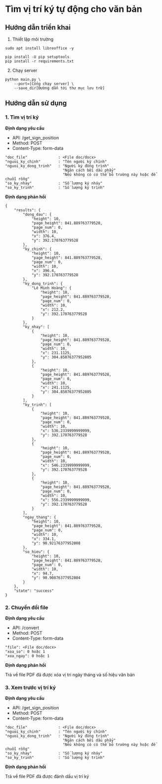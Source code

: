 # Tìm vị trí ký tự động cho văn bản

## Hướng dẫn triển khai

1. Thiết lập môi trường

```
sudo apt install libreoffice -y

pip install -U pip setuptools
pip install -r requirements.txt
```

2. Chạy server

```
python main.py \
    --port=[Cổng chạy server] \
    --save_dir[Đường dẫn tới thư mục lưu trữ]
```

## Hướng dẫn sử dụng
### 1. Tìm vị trí ký

**Định dạng yêu cầu**

- API: /get_sign_position
- Method: POST
- Content-Type: form-data

```
"doc_file"              : <File doc/docx>
"nguoi_ky_chinh"        : "Tên người ký chính"
"nguoi_ky_dong_trinh"   : "Người ký đồng trình"
                          "Ngăn cách bởi dấu phẩy"
                          "Nếu không có có thể bỏ trường này hoặc để chuỗi rỗng"
"so_ky_nhay"            : "Số lượng ký nháy"
"so_ky_trinh"           : "Số lượng ký trình"
```

**Định dạng phản hồi**

```
{
    "results": {
        "dong_dau": {
            "height": 10,
            "page_height": 841.889763779528,
            "page_num": 0,
            "width": 10,
            "x": 376.4,
            "y": 392.170763779528
        },
        "ky_chinh": {
            "height": 10,
            "page_height": 841.889763779528,
            "page_num": 0,
            "width": 10,
            "x": 396.4,
            "y": 392.170763779528
        },
        "ky_dong_trinh": {
            "Lê Minh Hoàng": {
                "height": 10,
                "page_height": 841.889763779528,
                "page_num": 0,
                "width": 10,
                "x": 212.2,
                "y": 392.170763779528
            }
        },
        "ky_nhay": [
            {
                "height": 10,
                "page_height": 841.889763779528,
                "page_num": 0,
                "width": 10,
                "x": 231.1125,
                "y": 304.85076377952805
            },
            {
                "height": 10,
                "page_height": 841.889763779528,
                "page_num": 0,
                "width": 10,
                "x": 241.1125,
                "y": 304.85076377952805
            }
        ],
        "ky_trinh": [
            {
                "height": 10,
                "page_height": 841.889763779528,
                "page_num": 0,
                "width": 10,
                "x": 536.2339999999999,
                "y": 392.170763779528
            },
            {
                "height": 10,
                "page_height": 841.889763779528,
                "page_num": 0,
                "width": 10,
                "x": 546.2339999999999,
                "y": 392.170763779528
            },
            {
                "height": 10,
                "page_height": 841.889763779528,
                "page_num": 0,
                "width": 10,
                "x": 556.2339999999999,
                "y": 392.170763779528
            }
        ],
        "ngay_thang": {
            "height": 10,
            "page_height": 841.889763779528,
            "page_num": 0,
            "width": 10,
            "x": 334.1,
            "y": 90.92176377952808
        },
        "so_hieu": {
            "height": 10,
            "page_height": 841.889763779528,
            "page_num": 0,
            "width": 10,
            "x": 94.7,
            "y": 90.90876377952804
        }
    },
    "state": "success"
}
```

### 2. Chuyển đổi file

**Định dạng yêu cầu**

- API: /convert
- Method: POST
- Content-Type: form-data

```
"file": <File doc/docx>
"xoa_so": 0 hoặc 1
"xoa_ngay": 0 hoặc 1
```

**Định dạng phản hồi**

Trả về file PDF đã được xóa vị trí ngày tháng và số hiệu văn bản

### 3. Xem trước vị trí ký

**Định dạng yêu cầu**

- API: /get_sign_position
- Method: POST
- Content-Type: form-data

```
"doc_file"              : <File doc/docx>
"nguoi_ky_chinh"        : "Tên người ký chính"
"nguoi_ky_dong_trinh"   : "Người ký đồng trình"
                          "Ngăn cách bởi dấu phẩy"
                          "Nếu không có có thể bỏ trường này hoặc để chuỗi rỗng"
"so_ky_nhay"            : "Số lượng ký nháy"
"so_ky_trinh"           : "Số lượng ký trình"
```
**Định dạng phản hồi**

Trả về file PDF đã được đánh dấu vị trí ký